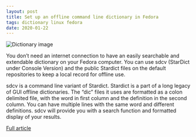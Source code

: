 ```yaml
---
layout: post
title: Set up an offline command line dictionary in Fedora
tags: dictionary linux fedora
date: 2020-01-22
---
```


![Dictionary image](https://fedoramagazine.org/wp-content/uploads/2019/12/sdcv-816x345.jpg)

You don’t need an internet connection to have an easily searchable and extendable dictionary 
on your Fedora computer. You can use sdcv (StarDict under Console Version) and the public 
Stardict files on the default repositories to keep a local record for offline use.

sdcv is a command line variant of Stardict. Stardict is a part of a long legacy of GUI 
offline dictionaries. The “dic” files it uses are formatted as a colon delimited file, with 
the word in first column and the definition in the second column. You can have multiple 
lines with the same word and different definitions. sdcv will provide you with a search 
function and formatted display of your results.

[Full article](https://fedoramagazine.org/set-up-an-offline-command-line-dictionary-in-fedora/)
